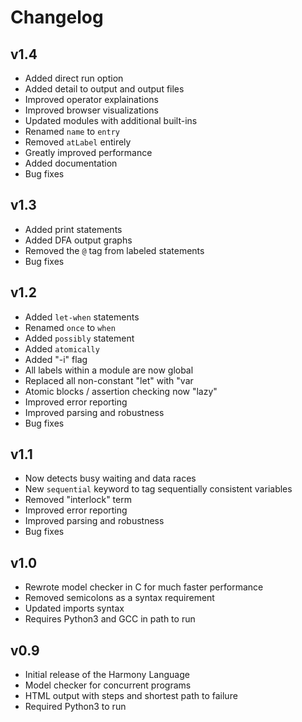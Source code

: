 # Changelog

## v1.4
 - Added direct run option
 - Added detail to output and output files
 - Improved operator explainations
 - Improved browser visualizations
 - Updated modules with additional built-ins
 - Renamed `name` to `entry`
 - Removed `atLabel` entirely
 - Greatly improved performance
 - Added documentation
 - Bug fixes

## v1.3
 - Added print statements
 - Added DFA output graphs
 - Removed the `@` tag from labeled statements
 - Bug fixes

## v1.2
 - Added `let-when` statements
  - Renamed `once` to `when`
 - Added `possibly` statement
 - Added `atomically`
 - Added "-i" flag
 - All labels within a module are now global
 - Replaced all non-constant "let" with "var
 - Atomic blocks / assertion checking now "lazy"
 - Improved error reporting
 - Improved parsing and robustness
 - Bug fixes

## v1.1
 - Now detects busy waiting and data races
 - New `sequential` keyword to tag sequentially consistent variables 
 - Removed "interlock" term
 - Improved error reporting
 - Improved parsing and robustness
 - Bug fixes

## v1.0
 - Rewrote model checker in C for much faster performance
 - Removed semicolons as a syntax requirement
 - Updated imports syntax
 - Requires Python3 and GCC in path to run

## v0.9
 - Initial release of the Harmony Language
 - Model checker for concurrent programs
 - HTML output with steps and shortest path to failure
 - Required Python3 to run